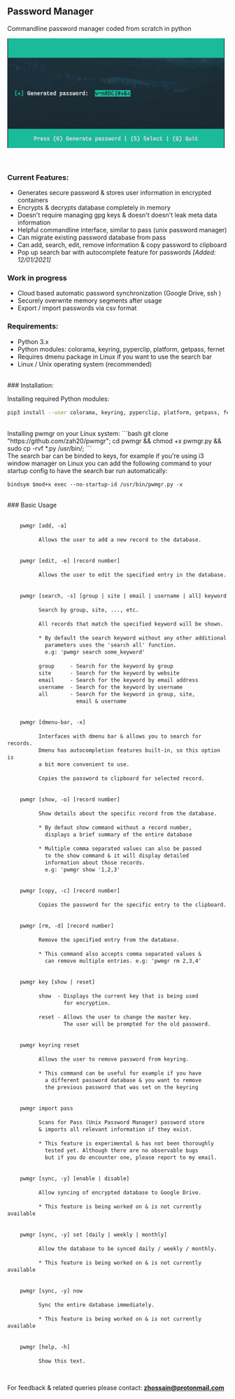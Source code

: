 ## Password Manager

Commandline password manager coded from scratch in python
<br/>

![alt tag](resources/images/pw_gen.png)

<br/>

### Current Features:
- Generates secure password & stores user information in encrypted containers
- Encrypts & decrypts database completely in memory
- Doesn't require managing gpg keys & doesn't doesn't leak meta data information
- Helpful commandline interface, similar to pass (unix password manager)
- Can migrate existing password database from pass
- Can add, search, edit, remove information & copy password to clipboard
- Pop up search bar with autocomplete feature for passwords *[Added: 12/01/2021]*


### Work in progress
- Cloud based automatic password synchronization (Google Drive, ssh ) 
- Securely overwrite memory segments after usage
- Export / import passwords via csv format


### Requirements:
- Python 3.x
- Python modules: colorama, keyring, pyperclip, platform, getpass, fernet
- Requires dmenu package in Linux if you want to use the search bar
- Linux / Unix operating system (recommended)


<br/>
### Installation:

Installing required Python modules: 

```bash
pip3 install --user colorama, keyring, pyperclip, platform, getpass, fernet, csv
```
<br/>
Installing pwmgr on your Linux system: 
```bash
git clone "https://github.com/zah20/pwmgr";
cd pwmgr && chmod +x pwmgr.py && sudo cp -rvf *.py /usr/bin/;
```
<br/>
The search bar can be binded to keys, for example if you're using i3 window manager on Linux you can add the following command to your startup config to have the search bar run automatically: 

```
bindsym $mod+x exec --no-startup-id /usr/bin/pwmgr.py -x 
```

<br/>
### Basic Usage

```

    pwmgr [add, -a]

          Allows the user to add a new record to the database.


    pwmgr [edit, -e] [record number]

          Allows the user to edit the specified entry in the database.


    pwmgr [search, -s] [group | site | email | username | all] keyword

          Search by group, site, ..., etc.

          All records that match the specified keyword will be shown.

          * By default the search keyword without any other additional
            parameters uses the 'search all' function.
            e.g: 'pwmgr search some_keyword'

          group     - Search for the keyword by group
          site      - Search for the keyword by website
          email     - Search for the keyword by email address
          username  - Search for the keyword by username
          all       - Search for the keyword in group, site,
                      email & username


    pwmgr [dmenu-bar, -x]

          Interfaces with dmenu bar & allows you to search for records.
          Dmenu has autocompletion features built-in, so this option is
          a bit more convenient to use.

          Copies the password to clipboard for selected record.


    pwmgr [show, -o] [record number]

          Show details about the specific record from the database.

          * By defaut show command without a record number,
            displays a brief summary of the entire database

          * Multiple comma separated values can also be passed
            to the show command & it will display detailed
            information about those records.
            e.g: 'pwmgr show '1,2,3'


    pwmgr [copy, -c] [record number]

          Copies the password for the specific entry to the clipboard.


    pwmgr [rm, -d] [record number]

          Remove the specified entry from the database.

          * This command also accepts comma separated values &
            can remove multiple entries. e.g: 'pwmgr rm 2,3,4'


    pwmgr key [show | reset]

          show  - Displays the current key that is being used
                  for encryption.

          reset - Allows the user to change the master key.
                  The user will be prompted for the old password.


    pwmgr keyring reset

          Allows the user to remove password from keyring.

          * This command can be useful for example if you have
            a different password database & you want to remove
            the previous password that was set on the keyring


    pwmgr import pass

          Scans for Pass (Unix Password Manager) password store
          & imports all relevant information if they exist.

          * This feature is experimental & has not been thoroughly
            tested yet. Although there are no observable bugs
            but if you do encounter one, please report to my email.


    pwmgr [sync, -y] [enable | disable]

          Allow syncing of encrypted database to Google Drive.

          * This feature is being worked on & is not currently available


    pwmgr [sync, -y] set [daily | weekly | monthly]

          Allow the database to be synced daily / weekly / monthly.

          * This feature is being worked on & is not currently available


    pwmgr [sync, -y] now

          Sync the entire database immediately.

          * This feature is being worked on & is not currently available


    pwmgr [help, -h]

          Show this text.

```

<br/>

For feedback & related queries please contact: **zhossain@protonmail.com**
<br/>


